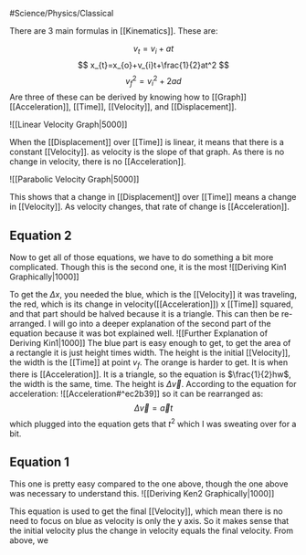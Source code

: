 #Science/Physics/Classical 

There are 3 main formulas in [[Kinematics]]. These are:

$$
v_{t}= v_{i} + at
$$
$$
x_{t}=x_{o}+v_{i}t+\frac{1}{2}at^2
$$
$$
v_{f}^2 = v_{i}^2 + 2ad
$$
Are three of these can be derived by knowing how to [[Graph]] [[Acceleration]], [[Time]], [[Velocity]], and [[Displacement]]. 

![[Linear Velocity Graph|5000]]

When the [[Displacement]] over [[Time]] is linear, it means that there is a constant [[Velocity]]. as velocity is the slope of that graph. As there is no change in velocity, there is no [[Acceleration]].

![[Parabolic Velocity Graph|5000]]

This shows that a change in [[Displacement]] over [[Time]] means a change in [[Velocity]]. As velocity changes, that rate of change is [[Acceleration]]. 

## Equation 2
Now to get all of those equations, we have to do something a bit more complicated. Though this is the second one, it is the most 
![[Deriving Kin1 Graphically|1000]]

To get the $\Delta x$, you needed the blue, which is the [[Velocity]] it was traveling, the red, which is its change in velocity([[Acceleration]]) x [[Time]] squared, and that part should be halved because it is a triangle. This can then be re-arranged. 
I will go into a deeper explanation of the second part of the equation because it was bot explained well. 
![[Further Explanation of Deriving Kin1|1000]]
The blue part is easy enough to get, to get the area of a rectangle it is just height times width. The height is the initial [[Velocity]], the width is the [[Time]] at point $v_{f}$. The orange is harder to get. It is when there is [[Acceleration]]. It is a triangle, so the equation is $\frac{1}{2}hw$, the width is the same, time. The height is $\Delta \vec{v}$. According to the equation for acceleration:
![[Acceleration#^ec2b39]]
so it can be rearranged as:
$$
\Delta \vec{v} = \vec{a}t
$$
which plugged into the equation gets that $t^2$ which I was sweating over for a bit. 

## Equation 1

This one is pretty easy compared to the one above, though the one above was necessary to understand this. 
![[Deriving Ken2 Graphically|1000]]

This equation is used to get the final [[Velocity]], which mean there is no need to focus on blue as velocity is only the y axis. So it makes sense that the initial velocity plus the change in velocity equals the final velocity. From above, we 